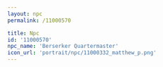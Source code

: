```yaml
---
layout: npc
permalink: /11000570

title: Npc
id: '11000570'
npc_name: 'Berserker Quartermaster'
icon_url: 'portrait/npc/11000332_matthew_p.png'
---
```

